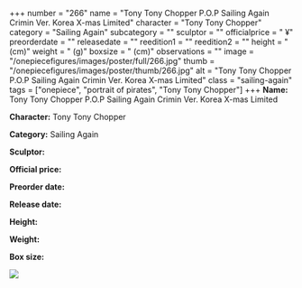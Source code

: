 +++
number = "266"
name = "Tony Tony Chopper P.O.P Sailing Again Crimin Ver. Korea X-mas Limited"
character = "Tony Tony Chopper"
category = "Sailing Again"
subcategory = ""
sculptor = ""
officialprice = " ¥"
preorderdate = ""
releasedate = ""
reedition1 = ""
reedition2 = ""
height = " (cm)"
weight = " (g)"
boxsize = " (cm)"
observations = ""
image = "/onepiecefigures/images/poster/full/266.jpg"
thumb = "/onepiecefigures/images/poster/thumb/266.jpg"
alt = "Tony Tony Chopper P.O.P Sailing Again Crimin Ver. Korea X-mas Limited"
class = "sailing-again"
tags = ["onepiece", "portrait of pirates",  "Tony Tony Chopper"]
+++
**Name:** Tony Tony Chopper P.O.P Sailing Again Crimin Ver. Korea X-mas Limited

**Character:** Tony Tony Chopper

**Category:** Sailing Again 

**Sculptor:** 

**Official price:** 

**Preorder date:** 

**Release date:** 

**Height:** 

**Weight:** 

**Box size:** 

<img src="/onepiecefigures/images/poster/thumb/266.jpg">